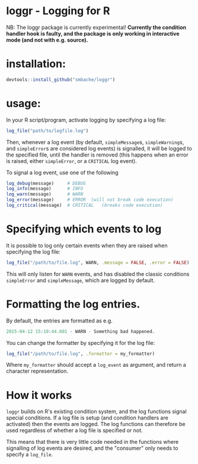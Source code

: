 # loggr - Logging for R

NB: The loggr package is currently experimental!
**Currently the condition handler hook is faulty, and the package is only
working in interactive mode (and not with e.g. source).**

# installation: 
```R
devtools::install_github("smbache/loggr")
```

# usage:
In your R script/program, activate logging by specifying a log file:
```R
log_file("path/to/logfile.log")
```

Then, whenever a log event (by default, `simpleMessage`s, `simpleWarning`s,
and `simpleError`s are considered log events) is signalled, it will be logged
to the specified file, until the handler is removed (this happens when an
error is raised, either `simpleError`, or a `CRITICAL` log event).

To signal a log event, use one of the following
```R
log_debug(message)     # DEBUG
log_info(message)      # INFO
log_warn(message)      # WARN
log_error(message)     # ERROR  (will not break code execution)
log_critical(message)  # CRITICAL   (breaks code execution)
```

# Specifying which events to log
It is possible to log only certain events when they are raised when specifying
the log file:
```R
log_file("/path/to/file.log", WARN, .message = FALSE, .error = FALSE)
```
This will only listen for `WARN` events, and has disabled the classic conditions
`simpleError` and `simpleMessage`, which are logged by default.

# Formatting the log entries.
By default, the entries are formatted as e.g. 
```R
2015-04-12 15:10:44.601 - WARN - Something bad happened. 
```
You can change the formatter by specifying it for the log file:
```R
log_file("/path/to/file.log", .formatter = my_formatter)
```
Where `my_formatter` should accept a `log_event` as argument, and
return a character representation.

# How it works
`loggr` builds on R's existing condition system, and the log functions 
signal special conditions. If a log file is setup (and condition handlers are
activated) then the events are logged. The log functions can therefore be
used regardless of whether a log file is specified or not.

This means that there is very little code needed in the functions where 
signalling of log events are desired, and the "consumer" only needs to 
specify a `log_file`.


